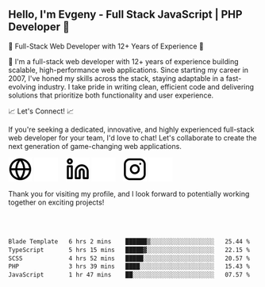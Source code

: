 ## Hello, I'm Evgeny - Full Stack JavaScript | PHP Developer 👋

🚀 Full-Stack Web Developer with 12+ Years of Experience 🚀

👋 I'm a full-stack web developer with 12+ years of experience building scalable, high-performance web applications. Since starting my career in 2007, I've honed my skills across the stack, staying adaptable in a fast-evolving industry. I take pride in writing clean, efficient code and delivering solutions that prioritize both functionality and user experience.

📈 Let's Connect! 📈

If you're seeking a dedicated, innovative, and highly experienced full-stack web developer for your team, I'd love to chat! Let's collaborate to create the next generation of game-changing web applications.

[![website](./img/globe-light.svg)](https://tradiry.com#gh-light-mode-only)
[![website](./img/globe-dark.svg)](https://tradiry.com#gh-dark-mode-only)
&nbsp;&nbsp;
[![website](./img/linkedin-light.svg)](https://www.linkedin.com/in/etulikov#gh-light-mode-only)
[![website](./img/linkedin-dark.svg)](https://www.linkedin.com/in/etulikov#gh-dark-mode-only)
&nbsp;&nbsp;
[![website](./img/instagram-light.svg)](https://www.instagram.com/evgenytulikov/#gh-light-mode-only)
[![website](./img/instagram-dark.svg)](https://www.instagram.com/evgenytulikov/#gh-dark-mode-only)

Thank you for visiting my profile, and I look forward to potentially working together on exciting projects!

<br />
<br />

<!--START_SECTION:waka-->

```txt
Blade Template   6 hrs 2 mins    ██████▒░░░░░░░░░░░░░░░░░░   25.44 %
TypeScript       5 hrs 15 mins   █████▓░░░░░░░░░░░░░░░░░░░   22.15 %
SCSS             4 hrs 52 mins   █████░░░░░░░░░░░░░░░░░░░░   20.57 %
PHP              3 hrs 39 mins   ████░░░░░░░░░░░░░░░░░░░░░   15.43 %
JavaScript       1 hr 47 mins    ██░░░░░░░░░░░░░░░░░░░░░░░   07.57 %
```

<!--END_SECTION:waka-->
